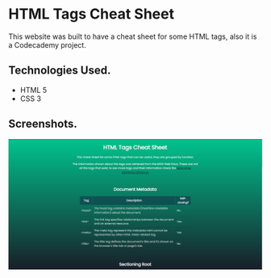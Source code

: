 # HTML Tags Cheat Sheet

This website was built to have a cheat sheet for some HTML tags, also it is a Codecademy project.

## Technologies Used.

- HTML 5
- CSS 3

## Screenshots.

![HTML cheat sheet website](img/screenshot.png "HTML cheat sheet website screenshot")